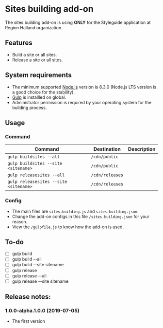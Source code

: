 # Sites building add-on
The sites building add-on is using __ONLY__ for the Styleguide application at Region Halland organization.

## Features
* Build a site or all sites.
* Release a site or all sites.

## System requirements
* The minimum supported [Node.js](https://nodejs.org/) version is 8.3.0 (Node.js LTS version is a good choice for the stability).
* [Gulp](https://gulpjs.com/) is installled on global.
* Administrator permission is required by your operating system for the building process.

## Usage
### Command
|Command|Destination|Description|
|---|---|---|
|`gulp buildsites --all`|`/cdn/public`||
|`gulp buildsites --site <sitename>`|`/cdn/public`||
|`gulp releasesites --all`|`/cdn/releases`||
|`gulp releasesites --site <sitename>`|`/cdn/releases`||

### Config
* The main files are `sites.building.js` and `sites.building.json`.
* Change the add-on configs in this file `/sites.building.json` for your reason.
* View the `/gulpfile.js` to know how the add-on is used.

## To-do
* [ ] gulp build
* [ ] gulp build --all
* [ ] gulp build --site sitename
* [ ] gulp release
* [ ] gulp release --all
* [ ] gulp release --site sitename

## Release notes:
### 1.0.0-alpha.1.0.0 (2019-07-05)
* The first version